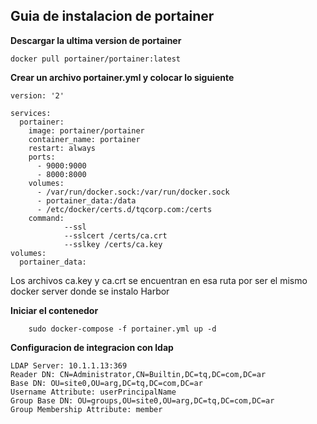 ## Guia de instalacion de portainer

**Descargar la ultima version de portainer**
```
docker pull portainer/portainer:latest
```
**Crear un archivo portainer.yml y colocar lo siguiente**
```
version: '2'

services:
  portainer:
    image: portainer/portainer
    container_name: portainer
    restart: always
    ports:
      - 9000:9000
      - 8000:8000
    volumes:
      - /var/run/docker.sock:/var/run/docker.sock
      - portainer_data:/data
      - /etc/docker/certs.d/tqcorp.com:/certs
    command:
            --ssl
            --sslcert /certs/ca.crt
            --sslkey /certs/ca.key
volumes:
  portainer_data:
```
Los archivos ca.key y ca.crt se encuentran en esa ruta por ser el mismo docker server donde se instalo Harbor

**Iniciar el contenedor**
```
	sudo docker-compose -f portainer.yml up -d
```
**Configuracion de integracion con ldap**
```
LDAP Server: 10.1.1.13:369
Reader DN: CN=Administrator,CN=Builtin,DC=tq,DC=com,DC=ar
Base DN: OU=site0,OU=arg,DC=tq,DC=com,DC=ar
Username Attribute: userPrincipalName
Group Base DN: OU=groups,OU=site0,OU=arg,DC=tq,DC=com,DC=ar
Group Membership Attribute: member
```
